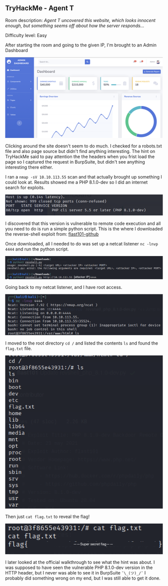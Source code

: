 ## TryHackMe - Agent T

Room description: 
_Agent T uncovered this website, which looks innocent enough, but something seems off about how the server responds..._

Difficulty level: Easy

After starting the room and going to the given IP, I'm brought to an Admin Dashboard

![webpage.png](images/webpage.png)

Clicking around the site doesn't seem to do much. I checked for a robots.txt file and also page source but didn't find anything interesting. The hint on TryHackMe said to pay attention the the headers when you frist load the page so I captured the request in BurpSuite, but didn't see anything interesting there either.

I ran a `nmap -sV 10.10.113.55` scan and that actually brought up something I could look at. Results showed me a PHP 8.1.0-dev so I did an internet search for exploits.

![images/nmap-scan.png](images/nmap-scan.png)

I discovered that this version is vulnerable to remote code execution and all you need to do is run a simple python script. This is the where I downloaded the reverse-shell exploit from: [flast101-github](https://github.com/flast101/php-8.1.0-dev-backdoor-rce)

Once downloaded, all I needed to do was set up a netcat listener `nc -lnvp 4444` and run the python script.

![images/revshell.png](images/revshell.png)

Going back to my netcat listener, and I have root access.

![images/nc-listener.png](images/nc-listener.png)


I moved to the root directory `cd /` and listed the contents `ls` and found the `flag.txt` file.

![images/root-ls.png](images/root-ls.png)


Then just `cat flag.txt` to reveal the flag!

![images/root-flag.png](images/root-flag.png)

I later looked at the official walkthrough to see what the hint was about. I was supposed to have seen the vulnerable PHP 8.1.0-dev version in the HTTP header, but I never was able to see it in BurpSuite  ` ¯\_(ツ)_/¯ ` I probably did something wrong on my end, but I was still able to get it done.
